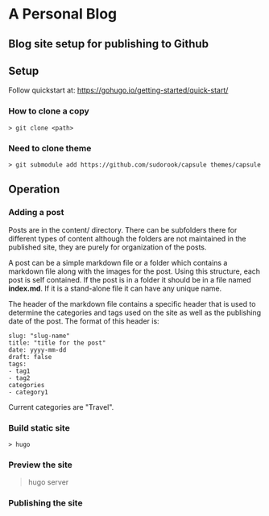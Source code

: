 # A Personal Blog

## Blog site setup for publishing to Github



## Setup

Follow quickstart at: https://gohugo.io/getting-started/quick-start/

### How to clone a copy

	> git clone <path>

### Need to clone theme

	> git submodule add https://github.com/sudorook/capsule themes/capsule


## Operation

### Adding a post

Posts are in the content/ directory.  There can be subfolders there for different types of content although the folders are not maintained in the published site, they are purely for organization of the posts.

A post can be a simple markdown file or a folder which contains a markdown file along with the images for the post.  Using this structure, each post is self contained.  If the post is in a folder it should be in a file named **index.md**. If it is a stand-alone file it can have any unique name.

The header of the markdown file contains a specific header that is used to determine the categories and tags used on the site as well as the publishing date of the post.  The format of this header is:

```
slug: "slug-name"
title: "title for the post"
date: yyyy-mm-dd
draft: false
tags:
- tag1
- tag2
categories
- category1
```

Current categories are "Travel".

### Build static site

	> hugo
	
### Preview the site

   > hugo server
   
### Publishing the site
